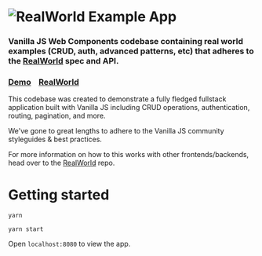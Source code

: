 # ![RealWorld Example App](https://cloud.githubusercontent.com/assets/556934/26126314/021150f8-3a3a-11e7-87bd-7bfc7616f6f8.png)

### Vanilla JS Web Components codebase containing real world examples (CRUD, auth, advanced patterns, etc) that adheres to the [RealWorld](https://github.com/gothinkster/realworld) spec and API.


### [Demo](https://conduit-vanilla.herokuapp.com/#/)&nbsp;&nbsp;&nbsp;&nbsp;[RealWorld](https://github.com/gothinkster/realworld)


This codebase was created to demonstrate a fully fledged fullstack application built with Vanilla JS including CRUD operations, authentication, routing, pagination, and more.

We've gone to great lengths to adhere to the Vanilla JS community styleguides & best practices.

For more information on how to this works with other frontends/backends, head over to the [RealWorld](https://github.com/gothinkster/realworld) repo.


# Getting started

`yarn`

`yarn start`

Open `localhost:8080` to view the app.